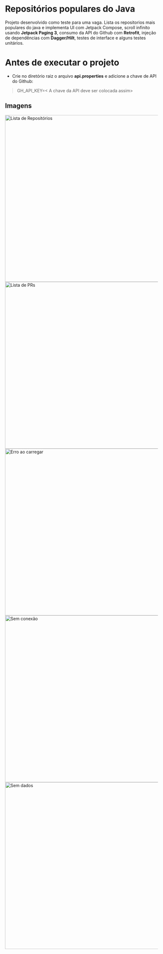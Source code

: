 # Repositórios populares do Java

Projeto desenvolvido como teste para uma vaga. Lista os repositorios mais populares do java e implementa UI com Jetpack Compose, scroll infinito usando **Jetpack Paging 3**, consumo da API do Github com **Retrofit**, injeção de dependências com **Dagger/Hilt**, testes de interface e alguns testes unitários.

# Antes de executar o projeto

 - Crie no diretório raiz o arquivo **api.properties** e adicione a chave de API do Github:
> GH_API_KEY=< A chave da API deve ser colocada assim>

## Imagens
<img src="https://github.com/joaovictorsouza/gh_example/assets/1770244/e997735d-a79b-4092-8520-474e436fbe41" alt="Lista de Repositórios" height=550 />
<img src="https://github.com/joaovictorsouza/gh_example/assets/1770244/323ce1aa-d486-46ad-93c5-aee82f6c1476" alt="Lista de PRs" height=550 />
<img src="https://github.com/joaovictorsouza/gh_example/assets/1770244/ebf125b6-d0a9-4b56-a749-af2444429815" alt="Erro ao carregar" height=550 />
<img src="https://github.com/joaovictorsouza/gh_example/assets/1770244/4dfaa37c-e47f-4271-95af-32963d5d8a55" alt="Sem conexão" height=550 />
<img src="https://github.com/joaovictorsouza/gh_example/assets/1770244/b120d0a0-8a08-45c9-8d88-a95b6999e186" alt="Sem dados" height=550 />

